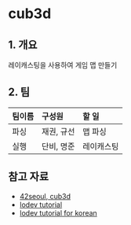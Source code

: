 # cub3d

## 1. 개요

레이캐스팅을 사용하여 게임 맵 만들기

## 2. 팀

|팀이름|구성원|할 일|
|:---|:---|:---|
|파싱|재권, 규선|맵 파싱|
|실행|단비, 명준|레이캐스팅|

## 참고 자료

- [42seoul, cub3d](https://cdn.intra.42.fr/pdf/pdf/78383/en.subject.pdf)
- [lodev tutorial](https://lodev.org/cgtutor/)
- [lodev tutorial for korean](https://github.com/365kim/raycasting_tutorial)
